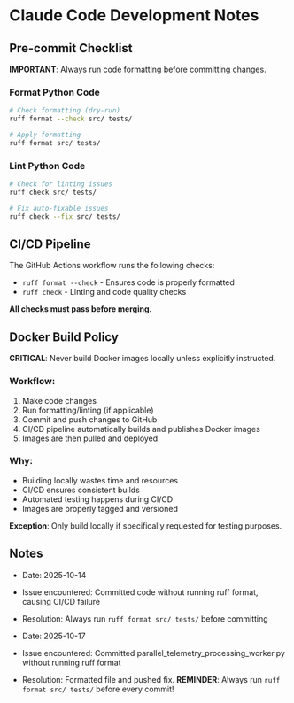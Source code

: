 # Claude Code Development Notes

## Pre-commit Checklist

**IMPORTANT**: Always run code formatting before committing changes.

### Format Python Code

```bash
# Check formatting (dry-run)
ruff format --check src/ tests/

# Apply formatting
ruff format src/ tests/
```

### Lint Python Code

```bash
# Check for linting issues
ruff check src/ tests/

# Fix auto-fixable issues
ruff check --fix src/ tests/
```

## CI/CD Pipeline

The GitHub Actions workflow runs the following checks:
- `ruff format --check` - Ensures code is properly formatted
- `ruff check` - Linting and code quality checks

**All checks must pass before merging.**

## Docker Build Policy

**CRITICAL**: Never build Docker images locally unless explicitly instructed.

### Workflow:
1. Make code changes
2. Run formatting/linting (if applicable)
3. Commit and push changes to GitHub
4. CI/CD pipeline automatically builds and publishes Docker images
5. Images are then pulled and deployed

### Why:
- Building locally wastes time and resources
- CI/CD ensures consistent builds
- Automated testing happens during CI/CD
- Images are properly tagged and versioned

**Exception**: Only build locally if specifically requested for testing purposes.

## Notes

- Date: 2025-10-14
- Issue encountered: Committed code without running ruff format, causing CI/CD failure
- Resolution: Always run `ruff format src/ tests/` before committing

- Date: 2025-10-17
- Issue encountered: Committed parallel_telemetry_processing_worker.py without running ruff format
- Resolution: Formatted file and pushed fix. **REMINDER**: Always run `ruff format src/ tests/` before every commit!
